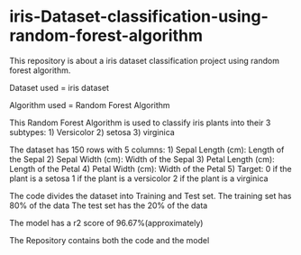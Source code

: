 # iris-Dataset-classification-using-random-forest-algorithm
This repository is about a iris dataset classification project using random forest algorithm.

Dataset used = iris dataset

Algorithm used = Random Forest Algorithm

This Random Forest Algorithm is used to classify iris plants into their 3 subtypes:
    1) Versicolor
    2) setosa
    3) virginica
    
The dataset has 150 rows with 5 columns:
    1) Sepal Length (cm): Length of the Sepal
    2) Sepal Width (cm): Width of the Sepal
    3) Petal Length (cm): Length of the Petal
    4) Petal Width (cm): Width of the Petal
    5) Target: 0 if the plant is a setosa
               1 if the plant is a versicolor
               2 if the plant is a virginica
               
The code divides the dataset into Training and Test set.
The training set has 80% of the data
The test set has the 20% of the data

The model has a r2 score of 96.67%(approximately)

The Repository contains both the code and the model
